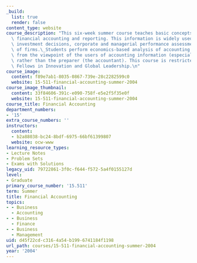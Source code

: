 ```yaml
---
_build:
  list: true
  render: false
content_type: website
course_description: "This six-week summer course teaches basic concepts of corporate\
  \ financial accounting and reporting. This information is widely used in making\
  \ investment decisions, corporate and managerial performance assessment, and valuation\
  \ of firms.\_Students perform economics-based analysis of accounting information\
  \ from the viewpoint of the users of accounting information (especially senior managers)\
  \ rather than the preparer (the accountant). This course is restricted to MIT Sloan\
  \ Fellows in Innovation and Global Leadership.\n"
course_image:
  content: f89e7ab1-8035-0867-739e-28c2282599c0
  website: 15-511-financial-accounting-summer-2004
course_image_thumbnail:
  content: 33f84606-391c-e090-758f-e5e2f5f35e0f
  website: 15-511-financial-accounting-summer-2004
course_title: Financial Accounting
department_numbers:
- '15'
extra_course_numbers: ''
instructors:
  content:
  - b2a88038-bc24-8bdf-6975-66bf61399807
  website: ocw-www
learning_resource_types:
- Lecture Notes
- Problem Sets
- Exams with Solutions
legacy_uid: 79722861-3f0c-f644-f572-5a4f0155127d
level:
- Graduate
primary_course_number: '15.511'
term: Summer
title: Financial Accounting
topics:
- - Business
  - Accounting
- - Business
  - Finance
- - Business
  - Management
uid: d45f22cd-c316-4a54-b199-6741184f1198
url_path: courses/15-511-financial-accounting-summer-2004
year: '2004'
---
```

